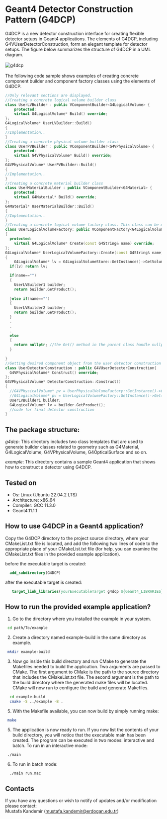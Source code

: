 # Geant4 Detector Construction Pattern (G4DCP)
G4DCP is a new detector construction interface for creating flexible detector setups in Geant4 applications. The elements of G4DCP, including G4VUserDetectorConstruction, form an elegant template for detector setups. The figure below summarizes the structure of G4DCP in a UML diagram.
<br>
<br>
 ![g4dcp](https://github.com/mkandemirr/G4DCP/assets/114905224/cd4af645-a8aa-40ba-93e8-dcf014909077)
<br>
<br>
The following code sample shows examples of creating concrete component builder and component factory classes using the elements of G4DCP.
```cpp
//Only relevant sections are displayed.
//Creating a concrete logical volume builder class
class UserLVBuilder : public VComponentBuilder<G4LogicalVolume> {
	protected:  
    virtual G4LogicalVolume* Build() override;
};
G4LogicalVolume* UserLVBuilder::Build()
{
//Implementation..
}
//Creating a concrete physical volume builder class
class UserPVBuilder : public VComponentBuilder<G4VPhysicalVolume> {
	protected:  
    virtual G4VPhysicalVolume* Build() override;
};
G4VPhysicalVolume* UserPVBuilder::Build()
{
//Implementation..
}
//Creating a concrete material builder class
class UserMaterialBuilder : public VComponentBuilder<G4Material> {
	protected:  
    virtual G4Material* Build() override;
};
G4Material* UserMaterialBuilder::Build()
{
//Implementation..
}
//Creating a concrete logical volume factory class. This class can be made singleton.
class UserLogicalVolumeFactory: public VComponentFactory<G4LogicalVolume>
{       
  protected:    
    virtual G4LogicalVolume* Create(const G4String& name) override;             
};
G4LogicalVolume* UserLogicalVolumeFactory::Create(const G4String& name)
{
	G4LogicalVolume* lv = G4LogicalVolumeStore::GetInstance()->GetVolume(name);
  if(lv) return lv;

  if(name=="")
  {
  	UserLVBuilder1 builder;
  	return builder.GetProduct();
   
  }else if(name=="")
  {
  	UserLVBuilder2 builder;
  	return builder.GetProduct();
  }
  .
  .
  .
  else 
  {
    return nullptr; //the Get() method in the parent class handle nullptr (look at Fig. 1).
  }
   
}
//Getting desired component object from the user detector construction class.
class UserDetectorConstruction : public G4VUserDetectorConstruction{
  G4VPhysicalVolume* Construct() override;
};
G4VPhysicalVolume* DetectorConstruction::Construct()
{
  //G4VPhysicalVolume* pv = UserPhysicalVolumeFactory::GetInstance()->Get("..");	
  //G4LogicalVolume* pv = UserLogicalVolumeFactory::GetInstance()->Get("..");	
  UserLVBuilder1 builder;
  G4LogicalVolume* lv = builder.GetProduct();
  //code for final detector construction 
}
```

## The package structure:  
_g4dcp_: This directory includes two class templates that are used to generate builder classes related to geometry such as G4Material, G4LogicalVolume, G4VPhysicalVolume, G4OpticalSurface and so on. 

_example_: This directory contains a sample Geant4 application that shows how to construct a detector using G4DCP.

## Tested on 

* Os: Linux (Ubuntu 22.04.2 LTS)
* Architecture: x86_64
* Compiler: GCC 11.3.0
* Geant4.11.1.1
## How to use G4DCP in a Geant4 application? 
Copy the G4DCP directory to the project source directory, where your CMakeList.txt file is located, and add the following two lines of code to the appropriate place of your CMakeList.txt file (for help, you can examine the CMakeList.txt files in the provided example application). 

before the executable target is created:
 ```cmake	
   add_subdirectory(G4DCP)
  ```
after the executable target is created:
```cmake	
   target_link_libraries(yourExecutableTarget g4dcp ${Geant4_LIBRARIES} )
  ```
## How to run the provided example application?   
  
1. Go to the directory where you installed the example in your system.
  ```bash	
   cd path/To/example
  ```
  
2. Create a directory named example-build in the same directory as example. 
  ```bash
   mkdir example-build
   ```

3. Now go inside this build directory and run CMake to generate the Makefiles needed to build the application. Two arguments are 
passed to CMake. The first argument to CMake is the path to the source directory that includes the CMakeList.txt file. The second argument is the path to the build directory where the generated make files will be located. CMake will now run to configure the build and generate Makefiles.
```bash
  cd example-build
  cmake -S ../example -B .
 ```
5. With the Makefile available, you can now build by simply running make: 
  ```bash
   make  
  ```
5. The application is now ready to run. If you now list the contents of your build directory, you will notice that the executable main has been created. The program can be executed in two modes: interactive and batch. To run in an interactive mode:
  ```bash
   ./main
``` 
6. To run in batch mode:
 ```bash
   ./main run.mac
``` 
## Contacts 

If you have any questions or wish to notify of updates and/or modification please contact: \
Mustafa Kandemir (mustafa.kandemir@erdogan.edu.tr)

